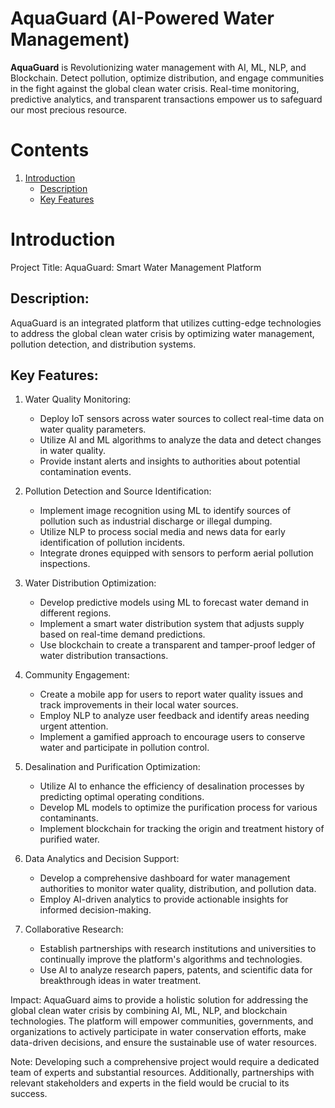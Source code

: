 # AquaGuard (**AI-Powered Water Management**) 

**AquaGuard** is Revolutionizing water management with AI, ML, NLP, and Blockchain. Detect pollution, optimize distribution, and engage communities in the fight against the global clean water crisis. Real-time monitoring, predictive analytics, and transparent transactions empower us to safeguard our most precious resource.


# Contents 

1. [Introduction](#introduction) 
   - [Description](#description)
   - [Key Features](#key-features) 
# Introduction

Project Title: AquaGuard: Smart Water Management Platform

## Description:

AquaGuard is an integrated platform that utilizes cutting-edge technologies to address the global clean water crisis by optimizing water management, pollution detection, and distribution systems.

## Key Features:

1. Water Quality Monitoring:
   - Deploy IoT sensors across water sources to collect real-time data on water quality parameters.
   - Utilize AI and ML algorithms to analyze the data and detect changes in water quality.
   - Provide instant alerts and insights to authorities about potential contamination events.

2. Pollution Detection and Source Identification:
   - Implement image recognition using ML to identify sources of pollution such as industrial discharge or illegal dumping.
   - Utilize NLP to process social media and news data for early identification of pollution incidents.
   - Integrate drones equipped with sensors to perform aerial pollution inspections.

3. Water Distribution Optimization:
   - Develop predictive models using ML to forecast water demand in different regions.
   - Implement a smart water distribution system that adjusts supply based on real-time demand predictions.
   - Use blockchain to create a transparent and tamper-proof ledger of water distribution transactions.

4. Community Engagement:
   - Create a mobile app for users to report water quality issues and track improvements in their local water sources.
   - Employ NLP to analyze user feedback and identify areas needing urgent attention.
   - Implement a gamified approach to encourage users to conserve water and participate in pollution control.

5. Desalination and Purification Optimization:
   - Utilize AI to enhance the efficiency of desalination processes by predicting optimal operating conditions.
   - Develop ML models to optimize the purification process for various contaminants.
   - Implement blockchain for tracking the origin and treatment history of purified water.

6. Data Analytics and Decision Support:
   - Develop a comprehensive dashboard for water management authorities to monitor water quality, distribution, and pollution data.
   - Employ AI-driven analytics to provide actionable insights for informed decision-making.

7. Collaborative Research:
   - Establish partnerships with research institutions and universities to continually improve the platform's algorithms and technologies.
   - Use AI to analyze research papers, patents, and scientific data for breakthrough ideas in water treatment.

Impact:
AquaGuard aims to provide a holistic solution for addressing the global clean water crisis by combining AI, ML, NLP, and blockchain technologies. The platform will empower communities, governments, and organizations to actively participate in water conservation efforts, make data-driven decisions, and ensure the sustainable use of water resources.

Note: Developing such a comprehensive project would require a dedicated team of experts and substantial resources. Additionally, partnerships with relevant stakeholders and experts in the field would be crucial to its success.
